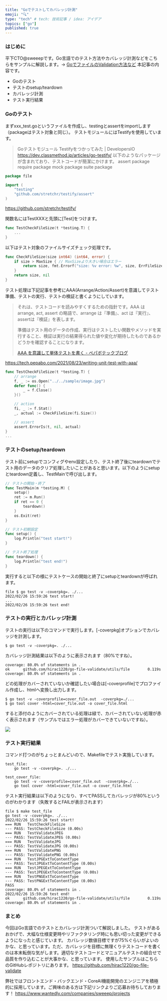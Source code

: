 ```yaml
---
title: "Goでテストしてカバレッジ計測"
emoji: "🔍"
type: "tech" # tech: 技術記事 / idea: アイデア
topics: ["go"]
published: true
---
```



### はじめに
平下CTO@sweeepです。Go言語でのテスト方法やカバレッジ計測などをこちらをサンプルに解説します。→ [GoでファイルのValidation方法など](https://zenn.dev/hirac/articles/dc537f0786cae9)
本記事の内容です。
* Goのテスト
* テストのsetup/teardown
* カバレッジ計測
* テスト実行結果


### Goのテスト

まずxxx_test.goというファイルを作成し、testingとassertをimportします（packageはテスト対象と同じ）。
テストモジュールにはTestifyを使用しています。
> Goテストモジュール Testifyをつかってみた | DevelopersIO https://dev.classmethod.jp/articles/go-testify/
以下のようなパッケージが含まれており、テストコードが簡潔にかけます。
assert package
require package
mock package
suite package

```Go:utils/file/file_test.go
package file

import (
	"testing"
	"github.com/stretchr/testify/assert"
)
```

https://github.com/stretchr/testify/

関数名にはTestXXXと先頭に[Test]をつけます。
```Go:utils/file/file_test.go
func TestCheckFileSize(t *testing.T) {
    ...
}
```

以下はテスト対象のファイルサイズチェック処理です。
```Go:utils/file/file.go
func CheckFileSize(size int64) (int64, error) {
	if size > MaxSize { // MaxSizeより大きい場合はエラー
		return size, fmt.Errorf("size: %v error: %w", size, ErrFileSize)
	}
	return size, nil
}
```

テスト処理は下記記事を参考にAAA(Arrange/Action/Assert)を意識してテスト準備、テストの実行、テストの検証と書くようにしています。
> それは、テストコードを読みやすくするための指針です。AAA は arrange, act, assert の略語で、arrange は『準備』、act は『実行』、assertは『検証』を表します。
>
> 準備はテスト用のデータの作成、実行はテストしたい関数やメソッドを実行すること、検証は実行の結果得られた値や変化が期待したものであるかどうかを確認することになります。
>
> [AAA を意識して単体テストを書く - ペパボテックブログ](https://tech.pepabo.com/2021/08/23/writing-unit-test-with-aaa/)

https://tech.pepabo.com/2021/08/23/writing-unit-test-with-aaa/

```Go:utils/file/file_test.go
func TestCheckFileSize(t *testing.T) {
	// arrange
	f, _ := os.Open("../../sample/image.jpg")
	defer func() {
		_ = f.Close()
	}()

	// action
	fi, _ := f.Stat()
	_, actual := CheckFileSize(fi.Size())

	// assert
	assert.ErrorIs(t, nil, actual)
}
...
```

### テストのsetup/teardown

テスト前にsetupでコンフィグやenv設定したり、テスト終了後にteardownでテスト用のデータのクリア処理したいことがあると思います。以下のようにsetupとteardown定義し、TestMainで呼び出します。

```Go:utils/file/file_test.go
// テストの開始・終了
func TestMain(m *testing.M) {
	setup()
	ret := m.Run()
	if ret == 0 {
		teardown()
	}
	os.Exit(ret)
}

// テスト初期設定
func setup() {
	log.Println("test start!")
}

// テスト終了処理
func teardown() {
	log.Println("test end!")
}
```

実行すると以下の様にテストケースの開始と終了にsetupとteardownが呼ばれます。

```
file $ go test -v -coverpkg=. ./...
2022/02/26 15:59:26 test start!
...
2022/02/26 15:59:26 test end!
```


### テストの実行とカバレッジ計測

テストの実行は以下のコマンドで実行します。[-coverpkg]オプションでカバレッジを計測します。
```
$ go test -v -coverpkg=. ./...
```

カバレッジ計測結果は以下のように表示されます（80%ですね）。
```
coverage: 80.0% of statements in .
ok      github.com/hirac1220/go-file-validate/utils/file        0.119s  coverage: 80.0% of statements in .
```

どの処理がカバーされていないか確認したい場合は[-coverprofile]でプロファイル作成し、htmlへ変換し出力します。
```
$ go test -v -coverprofile=cover_file.out  -coverpkg=./...
$ go tool cover -html=cover_file.out -o cover_file.html
```
すると添付のようにカバーされている処理は緑で、カバーされていない処理が赤く表示されます（サンプルではエラー処理がカバーできていないですね）。

![](/images/9634a537c3ad2e/test_cover.png)

### テスト実行結果

コマンド打つのがちょっとまんどいので、Makefileでテスト実施しています。
```makefile:utils/file/Makefile
test_file:
	go test -v -coverpkg=. ./...

test_cover_file:
	go test -v -coverprofile=cover_file.out  -coverpkg=./...
	go tool cover -html=cover_file.out -o cover_file.html
```

テスト実行結果は以下のようになり、すべてPASSしてカバレッジが80%というのがわかります（失敗するとFAILが表示されます）

```
file $ make test_file
go test -v -coverpkg=. ./...
2022/02/26 15:59:26 test start!
=== RUN   TestCheckFileSize
--- PASS: TestCheckFileSize (0.00s)
=== RUN   TestValidateJPEG
--- PASS: TestValidateJPEG (0.00s)
=== RUN   TestValidateJPG
--- PASS: TestValidateJPG (0.00s)
=== RUN   TestValidatePNG
--- PASS: TestValidatePNG (0.00s)
=== RUN   TestJPGExtToContentType
--- PASS: TestJPGExtToContentType (0.00s)
=== RUN   TestJPEGExtToContentType
--- PASS: TestJPEGExtToContentType (0.00s)
=== RUN   TestPNGExtToContentType
--- PASS: TestPNGExtToContentType (0.00s)
PASS
coverage: 80.0% of statements in .
2022/02/26 15:59:26 test end!
ok      github.com/hirac1220/go-file-validate/utils/file        0.119s  coverage: 80.0% of statements in .
```

### まとめ
今回はGo言語でのテストとカバレッジ計測ついて解説しました。
テストがあるおかげで、大幅な仕様変更時やリファクタリング時にも思い切った変更ができるようになったと感じています。
カバレッジ数値目標ですが75%ぐらいがよいのかな、と思っています。ただ、カバレッジを目標に無理くりテストコードを書くのは本末転倒な気がします。適切なテストコードとマニュアルテストの組合せで品質を作り込むことが大事かな、と思っています。
使用したサンプルはこちらのGitHubレポジトリにあります。
https://github.com/hirac1220/go-file-validate

弊社ではフロントエンド・バックエンド・CoreAI機能開発のエンジニアを積極的に採用しています。ご興味のある方は下記リンクよりご応募お待ちしております！
https://www.wantedly.com/companies/sweeep/projects
